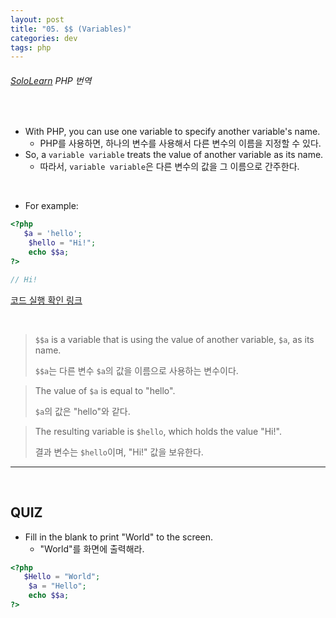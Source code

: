 ```yaml
---
layout: post
title: "05. $$ (Variables)"
categories: dev
tags: php
---
```


###### [SoloLearn](https://www.sololearn.com/) PHP 번역

<br>

- With PHP, you can use one variable to specify another variable's name.
  - PHP를 사용하면, 하나의 변수를 사용해서 다른 변수의 이름을 지정할 수 있다.
- So, a `variable variable` treats the value of another variable as its name.
  - 따라서, `variable variable`은 다른 변수의 값을 그 이름으로 간주한다.

<br>

- For example:

```php
<?php
   $a = 'hello';
	$hello = "Hi!";
	echo $$a;
?>

// Hi!
```

[코드 실행 확인 링크](https://code.sololearn.com/468/#php)

<br>

> `$$a` is a variable that is using the value of another variable, `$a`, as its name.
>
> `$$a`는 다른 변수 `$a`의 값을 이름으로 사용하는 변수이다.

> The value of `$a` is equal to "hello".
>
> `$a`의 값은 "hello"와 같다.

> The resulting variable is `$hello`, which holds the value "Hi!".
>
> 결과 변수는 `$hello`이며, "Hi!" 값을 보유한다.

------

<br>

## QUIZ

- Fill in the blank to print "World" to the screen.
  - "World"를 화면에 출력해라.

```php
<?php
   $Hello = "World";
	$a = "Hello";
	echo $$a;
?>
```

<br>